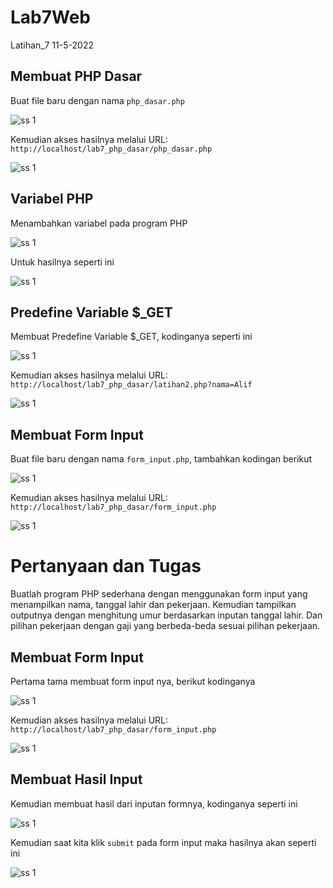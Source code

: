 # Lab7Web
Latihan_7 11-5-2022

## Membuat PHP Dasar
Buat file baru dengan nama `php_dasar.php`

![ss 1](img/ss1-1.PNG)

Kemudian akses hasilnya melalui URL: `http://localhost/lab7_php_dasar/php_dasar.php`

![ss 1](img/ss1-2.PNG)

## Variabel PHP
Menambahkan variabel pada program PHP

![ss 1](img/ss2-1.PNG)

Untuk hasilnya seperti ini

![ss 1](img/ss2-2.PNG)

## Predefine Variable $_GET
Membuat Predefine Variable $_GET, kodinganya seperti ini

![ss 1](img/ss3-1.PNG)

Kemudian akses hasilnya melalui URL: `http://localhost/lab7_php_dasar/latihan2.php?nama=Alif`

![ss 1](img/ss3-2.PNG)

## Membuat Form Input
Buat file baru dengan nama `form_input.php`, tambahkan kodingan berikut

![ss 1](img/ss4-1.PNG)

Kemudian akses hasilnya melalui URL: `http://localhost/lab7_php_dasar/form_input.php`

![ss 1](img/ss4-2.PNG)

# Pertanyaan dan Tugas
Buatlah program PHP sederhana dengan menggunakan form input yang menampilkan
nama, tanggal lahir dan pekerjaan. Kemudian tampilkan outputnya dengan menghitung
umur berdasarkan inputan tanggal lahir. Dan pilihan pekerjaan dengan gaji yang
berbeda-beda sesuai pilihan pekerjaan.

## Membuat Form Input
Pertama tama membuat form input nya, berikut kodinganya

![ss 1](img/ss5-1.PNG)

Kemudian akses hasilnya melalui URL: `http://localhost/lab7_php_dasar/form_input.php`

![ss 1](img/ss5-2.PNG)

## Membuat Hasil Input
Kemudian membuat hasil dari inputan formnya, kodinganya seperti ini

![ss 1](img/ss6-1.PNG)

Kemudian saat kita klik `submit` pada form input maka hasilnya akan seperti ini

![ss 1](img/ss6-2.PNG)

